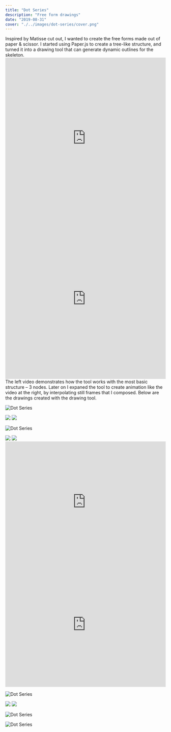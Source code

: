 ```yaml
---
title: "Dot Series"
description: "Free form drawings"
date: "2019-08-31"
cover: "./../images/dot-series/cover.png"
---
```

<div class="text">Inspired by Matisse cut out, I wanted to create the free forms made out of paper & scissor. I started using Paper.js to create a tree-like structure, and turned it into a drawing tool that can generate dynamic outlines for the skeleton. </div>

<div class="row two">
<div style="padding:100% 0 0 0;position:relative;"><iframe src="https://player.vimeo.com/video/358426372?autoplay=1&loop=1&title=0&byline=0&portrait=0" style="position:absolute;top:0;left:0;width:100%;height:100%;" frameborder="0" allow="autoplay; fullscreen" allowfullscreen></iframe></div><script src="https://player.vimeo.com/api/player.js"></script>
<div style="padding:100% 0 0 0;position:relative;"><iframe src="https://player.vimeo.com/video/358414087?autoplay=1&loop=1&title=0&byline=0&portrait=0" style="position:absolute;top:0;left:0;width:100%;height:100%;" frameborder="0" allow="autoplay; fullscreen" allowfullscreen></iframe></div><script src="https://player.vimeo.com/api/player.js"></script>
</div>

<div class="text">The left video demonstrates how the tool works with the most basic structure – 3 nodes. Later on I expaned the tool to create animation like the video at the right, by interpolating still frames that I composed. Below are the drawings created with the drawing tool. </div>

![Dot Series](./../images/dot-series/02.jpg)

<div class="row two">
  <img src="./../images/dot-series/10.jpg" />
  <img src="./../images/dot-series/07.jpg" />
</div>

![Dot Series](./../images/dot-series/03.jpg)

<div class="row two">
  <img src="./../images/dot-series/05.jpg" />
  <img src="./../images/dot-series/04.jpg" />
</div>

<div class="video"><div style="padding:75% 0 0 0;position:relative;"><iframe src="https://player.vimeo.com/video/358202627?autoplay=1&loop=1&title=0&byline=0&portrait=0" style="position:absolute;top:0;left:0;width:100%;height:100%;" frameborder="0" allow="autoplay; fullscreen" allowfullscreen></iframe></div><script src="https://player.vimeo.com/api/player.js"></script></div>

<div class="video"><div style="padding:77.7% 0 0 0;position:relative;"><iframe src="https://player.vimeo.com/video/358235316?autoplay=1&loop=1&title=0&byline=0&portrait=0" style="position:absolute;top:0;left:0;width:100%;height:100%;" frameborder="0" allow="autoplay; fullscreen" allowfullscreen></iframe></div><script src="https://player.vimeo.com/api/player.js"></script></div>

![Dot Series](./../images/dot-series/20.png)

<div class="row two">
  <img src="./../images/dot-series/23.png" />
  <img src="./../images/dot-series/37.png" />
</div>

![Dot Series](./../images/dot-series/41.png)

![Dot Series](./../images/dot-series/45.png)
